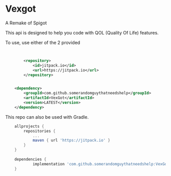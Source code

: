 # Vexgot
A Remake of Spigot

This api is designed to help you code with QOL (Quality Of Life) features.

To use, use either of the 2 provided
```xml


		<repository>
		    <id>jitpack.io</id>
		    <url>https://jitpack.io</url>
		</repository>


	<dependency>
	    <groupId>com.github.somerandomguythatneedshelp</groupId>
	    <artifactId>VexGot</artifactId>
	    <version>LATEST</version>
	</dependency>
```

This repo can also be used with Gradle.

```gradle
	allprojects {
		repositories {
			...
			maven { url 'https://jitpack.io' }
		}
	}
    
   	dependencies {
	        implementation 'com.github.somerandomguythatneedshelp:VexGot:LATEST'
	} 
```
